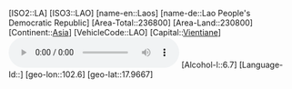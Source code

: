 ﻿---
location: [17.9667,102.6]
type: Country
tags:
- geo/Country

SpocWebEntityId: 26945
isDeleted: false
confidential: public

---
[ISO2::LA]
[ISO3::LAO]
[name-en::Laos]
[name-de::Lao People&#x27;s Democratic Republic]
[Area-Total::236800]
[Area-Land::230800]
[Continent::[Asia](geo/Continent/Asia.md)]
[VehicleCode::LAO]
[Capital::[Vientiane](geo/Continent/Asia/Laos/Vientiane.md)]
![Anthem-Laos](xLarge/National-Anthem/Anthem-Laos.mp3)
[Alcohol-l::6.7]
[Language-Id::]
[geo-lon::102.6]
[geo-lat::17.9667]

